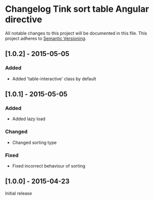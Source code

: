 # Changelog Tink sort table Angular directive

All notable changes to this project will be documented in this file.
This project adheres to [Semantic Versioning](http://semver.org/).

<!--
## [Unreleased] - [unreleased]

### Added
### Changed
### Deprecated
### Removed
### Fixed
### Security
-->



## [1.0.2] - 2015-05-05

### Added
- Added 'table-interactive' class by default



## [1.0.1] - 2015-05-05

### Added
- Added lazy load

### Changed
- Changed sorting type

### Fixed
- Fixed incorrect behaviour of sorting



## [1.0.0] - 2015-04-23

Initial release
